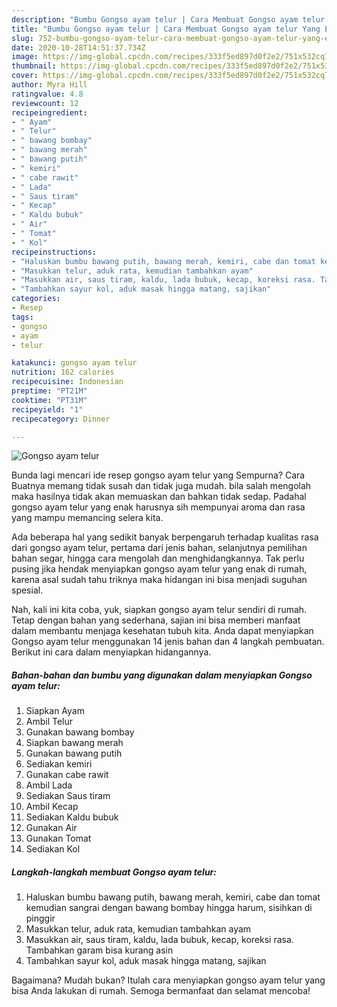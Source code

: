 ```yaml
---
description: "Bumbu Gongso ayam telur | Cara Membuat Gongso ayam telur Yang Enak Banget"
title: "Bumbu Gongso ayam telur | Cara Membuat Gongso ayam telur Yang Enak Banget"
slug: 752-bumbu-gongso-ayam-telur-cara-membuat-gongso-ayam-telur-yang-enak-banget
date: 2020-10-28T14:51:37.734Z
image: https://img-global.cpcdn.com/recipes/333f5ed897d0f2e2/751x532cq70/gongso-ayam-telur-foto-resep-utama.jpg
thumbnail: https://img-global.cpcdn.com/recipes/333f5ed897d0f2e2/751x532cq70/gongso-ayam-telur-foto-resep-utama.jpg
cover: https://img-global.cpcdn.com/recipes/333f5ed897d0f2e2/751x532cq70/gongso-ayam-telur-foto-resep-utama.jpg
author: Myra Hill
ratingvalue: 4.8
reviewcount: 12
recipeingredient:
- " Ayam"
- " Telur"
- " bawang bombay"
- " bawang merah"
- " bawang putih"
- " kemiri"
- " cabe rawit"
- " Lada"
- " Saus tiram"
- " Kecap"
- " Kaldu bubuk"
- " Air"
- " Tomat"
- " Kol"
recipeinstructions:
- "Haluskan bumbu bawang putih, bawang merah, kemiri, cabe dan tomat kemudian sangrai dengan bawang bombay hingga harum, sisihkan di pinggir"
- "Masukkan telur, aduk rata, kemudian tambahkan ayam"
- "Masukkan air, saus tiram, kaldu, lada bubuk, kecap, koreksi rasa. Tambahkan garam bisa kurang asin"
- "Tambahkan sayur kol, aduk masak hingga matang, sajikan"
categories:
- Resep
tags:
- gongso
- ayam
- telur

katakunci: gongso ayam telur 
nutrition: 162 calories
recipecuisine: Indonesian
preptime: "PT21M"
cooktime: "PT31M"
recipeyield: "1"
recipecategory: Dinner

---
```



![Gongso ayam telur](https://img-global.cpcdn.com/recipes/333f5ed897d0f2e2/751x532cq70/gongso-ayam-telur-foto-resep-utama.jpg)

Bunda lagi mencari ide resep gongso ayam telur yang Sempurna? Cara Buatnya memang tidak susah dan tidak juga mudah. bila salah mengolah maka hasilnya tidak akan memuaskan dan bahkan tidak sedap. Padahal gongso ayam telur yang enak harusnya sih mempunyai aroma dan rasa yang mampu memancing selera kita.

Ada beberapa hal yang sedikit banyak berpengaruh terhadap kualitas rasa dari gongso ayam telur, pertama dari jenis bahan, selanjutnya pemilihan bahan segar, hingga cara mengolah dan menghidangkannya. Tak perlu pusing jika hendak menyiapkan gongso ayam telur yang enak di rumah, karena asal sudah tahu triknya maka hidangan ini bisa menjadi suguhan spesial.




Nah, kali ini kita coba, yuk, siapkan gongso ayam telur sendiri di rumah. Tetap dengan bahan yang sederhana, sajian ini bisa memberi manfaat dalam membantu menjaga kesehatan tubuh kita. Anda dapat menyiapkan Gongso ayam telur menggunakan 14 jenis bahan dan 4 langkah pembuatan. Berikut ini cara dalam menyiapkan hidangannya.

<!--inarticleads1-->

##### Bahan-bahan dan bumbu yang digunakan dalam menyiapkan Gongso ayam telur:

1. Siapkan  Ayam
1. Ambil  Telur
1. Gunakan  bawang bombay
1. Siapkan  bawang merah
1. Gunakan  bawang putih
1. Sediakan  kemiri
1. Gunakan  cabe rawit
1. Ambil  Lada
1. Sediakan  Saus tiram
1. Ambil  Kecap
1. Sediakan  Kaldu bubuk
1. Gunakan  Air
1. Gunakan  Tomat
1. Sediakan  Kol




<!--inarticleads2-->

##### Langkah-langkah membuat Gongso ayam telur:

1. Haluskan bumbu bawang putih, bawang merah, kemiri, cabe dan tomat kemudian sangrai dengan bawang bombay hingga harum, sisihkan di pinggir
1. Masukkan telur, aduk rata, kemudian tambahkan ayam
1. Masukkan air, saus tiram, kaldu, lada bubuk, kecap, koreksi rasa. Tambahkan garam bisa kurang asin
1. Tambahkan sayur kol, aduk masak hingga matang, sajikan




Bagaimana? Mudah bukan? Itulah cara menyiapkan gongso ayam telur yang bisa Anda lakukan di rumah. Semoga bermanfaat dan selamat mencoba!
